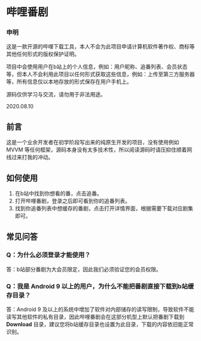 # 哔哩番剧

### 申明

这是一款开源的哔哩下载工具，本人不会为此项目申请计算机软件著作权、商标等其他任何形式的版权保护证明。

项目中会使用用户在b站上的个人信息，例如：用户昵称、追番列表、会员状态等，但本人不会利用此项目以任何形式获取这些信息，例如：上传至第三方服务器等，所有信息仅以本地存放的形式保存在用户手机上。

源码仅供学习与交流，请勿用于非法用途。

2020.08.10

## 前言

这是一个业余开发者在初学阶段写出来的纯原生开发的项目，没有使用例如 MVVM 等任何框架，源码本身没有太多技术性，所以阅读源码时请压抑住顺着网线过来打我的冲动。

## 如何使用

1. 在b站中找到你想看的番，点击追番。
2. 打开哔哩番剧，登录之后即可看到你的追番列表。
3. 找到你追番列表中想缓存的番剧，点击打开详情界面，根据需要下载对应剧集即可。

## 常见问答

### Q：为什么必须登录才能使用？

答：b站部分番剧为大会员限定，因此我们必须验证您的会员权限。

### Q：我是 Android 9 以上的用户，为什么不能把番剧直接下载到b站缓存目录？

答：Android 9 及以上的系统中增加了软件对内部储存的读写限制，导致软件不能读写其他软件的私有目录，因此哔哩番剧会在这部分机型上默认把番剧下载到 **Download** 目录，建议您将b站缓存目录也设置为此目录，下载的内容依旧能正常识别。
